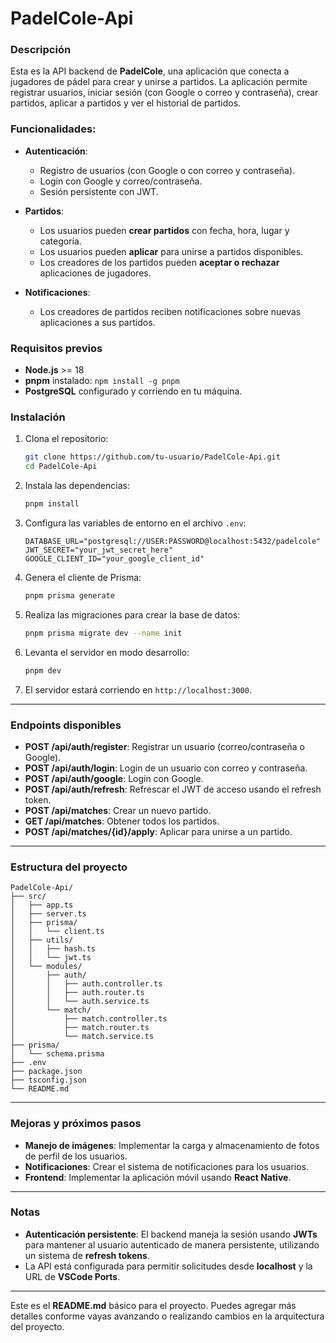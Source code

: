 
# PadelCole-Api

### Descripción
Esta es la API backend de **PadelCole**, una aplicación que conecta a jugadores de pádel para crear y unirse a partidos. La aplicación permite registrar usuarios, iniciar sesión (con Google o correo y contraseña), crear partidos, aplicar a partidos y ver el historial de partidos.

### Funcionalidades:
- **Autenticación**:
  - Registro de usuarios (con Google o con correo y contraseña).
  - Login con Google y correo/contraseña.
  - Sesión persistente con JWT.
  
- **Partidos**:
  - Los usuarios pueden **crear partidos** con fecha, hora, lugar y categoría.
  - Los usuarios pueden **aplicar** para unirse a partidos disponibles.
  - Los creadores de los partidos pueden **aceptar o rechazar** aplicaciones de jugadores.

- **Notificaciones**:
  - Los creadores de partidos reciben notificaciones sobre nuevas aplicaciones a sus partidos.

### Requisitos previos

- **Node.js** >= 18
- **pnpm** instalado: `npm install -g pnpm`
- **PostgreSQL** configurado y corriendo en tu máquina.

### Instalación

1. Clona el repositorio:
   ```bash
   git clone https://github.com/tu-usuario/PadelCole-Api.git
   cd PadelCole-Api
   ```

2. Instala las dependencias:
   ```bash
   pnpm install
   ```

3. Configura las variables de entorno en el archivo `.env`:
   ```env
   DATABASE_URL="postgresql://USER:PASSWORD@localhost:5432/padelcole"
   JWT_SECRET="your_jwt_secret_here"
   GOOGLE_CLIENT_ID="your_google_client_id"
   ```

4. Genera el cliente de Prisma:
   ```bash
   pnpm prisma generate
   ```

5. Realiza las migraciones para crear la base de datos:
   ```bash
   pnpm prisma migrate dev --name init
   ```

6. Levanta el servidor en modo desarrollo:
   ```bash
   pnpm dev
   ```

7. El servidor estará corriendo en `http://localhost:3000`.

---

### Endpoints disponibles

- **POST /api/auth/register**: Registrar un usuario (correo/contraseña o Google).
- **POST /api/auth/login**: Login de un usuario con correo y contraseña.
- **POST /api/auth/google**: Login con Google.
- **POST /api/auth/refresh**: Refrescar el JWT de acceso usando el refresh token.
- **POST /api/matches**: Crear un nuevo partido.
- **GET /api/matches**: Obtener todos los partidos.
- **POST /api/matches/{id}/apply**: Aplicar para unirse a un partido.

---

### Estructura del proyecto

```
PadelCole-Api/
├── src/
│   ├── app.ts
│   ├── server.ts
│   ├── prisma/
│   │   └── client.ts
│   ├── utils/
│   │   ├── hash.ts
│   │   └── jwt.ts
│   └── modules/
│       ├── auth/
│       │   ├── auth.controller.ts
│       │   ├── auth.router.ts
│       │   └── auth.service.ts
│       └── match/
│           ├── match.controller.ts
│           ├── match.router.ts
│           └── match.service.ts
├── prisma/
│   └── schema.prisma
├── .env
├── package.json
├── tsconfig.json
└── README.md
```

---

### Mejoras y próximos pasos

- **Manejo de imágenes**: Implementar la carga y almacenamiento de fotos de perfil de los usuarios.
- **Notificaciones**: Crear el sistema de notificaciones para los usuarios.
- **Frontend**: Implementar la aplicación móvil usando **React Native**.

---

### Notas

- **Autenticación persistente**: El backend maneja la sesión usando **JWTs** para mantener al usuario autenticado de manera persistente, utilizando un sistema de **refresh tokens**.
- La API está configurada para permitir solicitudes desde **localhost** y la URL de **VSCode Ports**.

---

Este es el **README.md** básico para el proyecto. Puedes agregar más detalles conforme vayas avanzando o realizando cambios en la arquitectura del proyecto.
